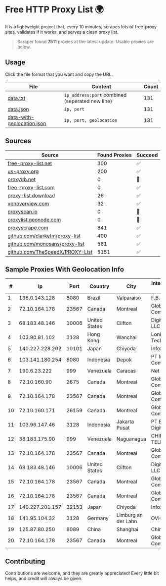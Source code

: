 
# Free HTTP Proxy List 🌍

It is a lightweight project that, every 10 minutes, scrapes lots of free-proxy sites, validates if it works, and serves a clean proxy list.


> Scraper found **7511** proxies at the latest update. Usable proxies are below.

## Usage

Click the file format that you want and copy the URL.


|File|Content|Count|
|----|-------|-----|
|[data.txt](https://raw.githubusercontent.com/themiralay/Proxy-List-World/master/data.txt)|`ip_address:port` combined (seperated new line)|131|
|[data.json](https://raw.githubusercontent.com/themiralay/Proxy-List-World/master/data.json)|`ip, port`|131|
|[data-with-geolocation.json](https://raw.githubusercontent.com/themiralay/Proxy-List-World/master/data-with-geolocation.json)|`ip, port, geolocation`|131|

## Sources

|Source|Found Proxies|Succeed|
|------|-------------|-------|
|[free-proxy-list.net](https://free-proxy-list.net)|300|✅|
|[us-proxy.org](https://www.us-proxy.org)|200|✅|
|[proxydb.net](http://proxydb.net)|0|🚫|
|[free-proxy-list.com](https://free-proxy-list.com/?page=&port=&type%5B%5D=http&type%5B%5D=https&up_time=0&search=Search)|0|✅|
|[proxy-list.download](https://www.proxy-list.download/HTTP)|26|✅|
|[vpnoverview.com](https://vpnoverview.com/privacy/anonymous-browsing/free-proxy-servers)|32|✅|
|[proxyscan.io](https://www.proxyscan.io)|0|🚫|
|[proxylist.geonode.com](https://proxylist.geonode.com/api/proxy-list?limit=300&page=1&sort_by=lastChecked&sort_type=desc&protocols=http,https)|0|🚫|
|[proxyscrape.com](https://api.proxyscrape.com/v2/?request=displayproxies&protocol=http&timeout=10000&country=all&ssl=all&anonymity=all)|841|✅|
|[github.com/clarketm/proxy-list](https://raw.githubusercontent.com/clarketm/proxy-list/master/proxy-list-raw.txt)|400|✅|
|[github.com/monosans/proxy-list](https://raw.githubusercontent.com/monosans/proxy-list/main/proxies/http.txt)|561|✅|
|[github.com/TheSpeedX/PROXY-List](https://raw.githubusercontent.com/TheSpeedX/PROXY-List/master/http.txt)|5151|✅|


## Sample Proxies With Geolocation Info

|#|Ip|Port|Country|City|Internet Service Provider|
|-|--|----|-------|----|-------------------------|
|1|138.0.143.128|8080|Brazil|Valparaiso|F.B. BABETO ME|
|2|72.10.164.178|23567|Canada|Montreal|GloboTech Communications|
|3|68.183.48.146|10006|United States|Clifton|DigitalOcean, LLC|
|4|103.90.81.102|3128|Hong Kong|Wanchai|Lonlife Technology Co.|
|5|140.227.228.202|10101|Japan|Chiyoda|InfoSphere|
|6|103.141.180.254|8080|Indonesia|Depok|PT Indonesia Comnets Plus|
|7|190.6.23.222|999|Venezuela|Caracas|Net Uno|
|8|72.10.160.90|2675|Canada|Montreal|GloboTech Communications|
|9|72.10.164.178|23567|Canada|Montreal|GloboTech Communications|
|10|72.10.160.171|26159|Canada|Montreal|GloboTech Communications|
|11|103.96.147.46|3128|Indonesia|Jakarta Pusat|PT Era Awan Digital|
|12|38.183.175.90|999|Venezuela|Naguanagua|CHIRCALNET TELECOM, C.A.|
|13|72.10.164.178|23567|Canada|Montreal|GloboTech Communications|
|14|68.183.48.146|10006|United States|Clifton|DigitalOcean, LLC|
|15|72.10.164.178|23567|Canada|Montreal|GloboTech Communications|
|16|72.10.164.178|23567|Canada|Montreal|GloboTech Communications|
|17|140.227.201.157|32153|Japan|Chiyoda|InfoSphere|
|18|141.95.104.32|3128|Germany|Limburg an der Lahn|OVH SAS|
|19|125.87.80.250|8089|China|Shanghai|China Telecom|
|20|72.10.164.178|23567|Canada|Montreal|GloboTech Communications|



## Contributing

Contributions are welcome, and they are greatly appreciated! Every
little bit helps, and credit will always be given.

